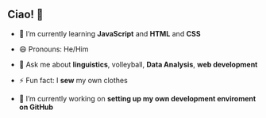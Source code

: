 ## Ciao! 👋

<!--
**niccostantini/niccostantini** is a ✨ _special_ ✨ repository because its `README.md` (this file) appears on your GitHub profile.

Here are some ideas to get you started:


- 🔭 I’m currently working on ...
- 🤔 I’m looking for help with ...
- 👯 I’m looking to collaborate on ...
- 📫 How to reach me: ...

--> 

- 🌱 I’m currently learning <b>JavaScript</b> and <b>HTML</b> and <b>CSS</b>
- 😄 Pronouns: He/Him
- 💬 Ask me about <b>linguistics</b>, </b>volleyball</b>, <b>Data Analysis</b>, <b>web development</b>
- ⚡ Fun fact: I <b>sew</b> my own clothes

- 🔭 I’m currently working on <b>setting up my own development enviroment on GitHub</b>


